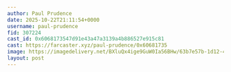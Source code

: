 ```yaml
---
author: Paul Prudence
date: 2025-10-22T21:11:54+0000
username: paul-prudence
fid: 307224
cast_id: 0x6068173547d91e43a47a3139a4b886527e915c81
cast: https://farcaster.xyz/paul-prudence/0x60681735
image: https://imagedelivery.net/BXluQx4ige9GuW0Ia56BHw/63b7e57b-1d12-4f49-927c-773899d05400/original
layout: post
---
```

  

<img src='https://imagedelivery.net/BXluQx4ige9GuW0Ia56BHw/63b7e57b-1d12-4f49-927c-773899d05400/original' alt='' referrerpolicy='no-referrer'/>